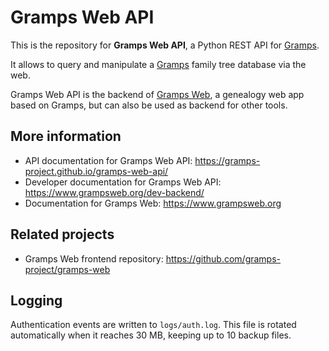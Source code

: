 # Gramps Web API

This is the repository for **Gramps Web API**, a Python REST API for [Gramps](https://gramps-project.org).

It allows to query and manipulate a [Gramps](https://gramps-project.org) family tree database via the web.

Gramps Web API is the backend of [Gramps Web](https://www.grampsweb.org/), a genealogy web app based on Gramps, but can also be used as backend for other tools.

## More information

- API documentation for Gramps Web API: https://gramps-project.github.io/gramps-web-api/
- Developer documentation for Gramps Web API: https://www.grampsweb.org/dev-backend/
- Documentation for Gramps Web: https://www.grampsweb.org

## Related projects

- Gramps Web frontend repository: https://github.com/gramps-project/gramps-web

## Logging

Authentication events are written to `logs/auth.log`. This file is rotated
automatically when it reaches 30 MB, keeping up to 10 backup files.
